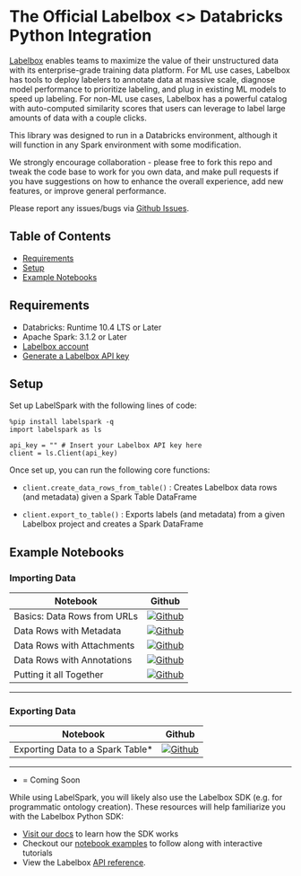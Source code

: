 # The Official Labelbox <> Databricks Python Integration

[Labelbox](https://labelbox.com/) enables teams to maximize the value of their unstructured data with its enterprise-grade training data platform. For ML use cases, Labelbox has tools to deploy labelers to annotate data at massive scale, diagnose model performance to prioritize labeling, and plug in existing ML models to speed up labeling. For non-ML use cases, Labelbox has a powerful catalog with auto-computed similarity scores that users can leverage to label large amounts of data with a couple clicks.

This library was designed to run in a Databricks environment, although it will function in any Spark environment with some modification.

We strongly encourage collaboration - please free to fork this repo and tweak the code base to work for you own data, and make pull requests if you have suggestions on how to enhance the overall experience, add new features, or improve general performance. 

Please report any issues/bugs via [Github Issues](https://github.com/Labelbox/labelspark/issues).

## Table of Contents

* [Requirements](#requirements)
* [Setup](#setup)
* [Example Notebooks](#example-notebooks)

## Requirements

* Databricks: Runtime 10.4 LTS or Later
* Apache Spark: 3.1.2 or Later
* [Labelbox account](http://app.labelbox.com/)
* [Generate a Labelbox API key](https://docs.labelbox.com/reference/create-api-key)

## Setup

Set up LabelSpark with the following lines of code:

```
%pip install labelspark -q
import labelspark as ls

api_key = "" # Insert your Labelbox API key here
client = ls.Client(api_key)
```

Once set up, you can run the following core functions:

- `client.create_data_rows_from_table()` :   Creates Labelbox data rows (and metadata) given a Spark Table DataFrame

- `client.export_to_table()` :  Exports labels (and metadata) from a given Labelbox project and creates a Spark DataFrame

## Example Notebooks

### Importing Data

|            Notebook            |  Github  |
| ------------------------------ | -------- |
| Basics: Data Rows from URLs            | [![Github](https://img.shields.io/badge/GitHub-100000?logo=github&logoColor=white)](notebooks/intro.ipynb)  | 
| Data Rows with Metadata        | [![Github](https://img.shields.io/badge/GitHub-100000?logo=github&logoColor=white)](notebooks/metadata.ipynb)  | 
| Data Rows with Attachments     | [![Github](https://img.shields.io/badge/GitHub-100000?logo=github&logoColor=white)](notebooks/attachments.ipynb)  | 
| Data Rows with Annotations     | [![Github](https://img.shields.io/badge/GitHub-100000?logo=github&logoColor=white)](notebooks/annotations.ipynb)  | 
| Putting it all Together        | [![Github](https://img.shields.io/badge/GitHub-100000?logo=github&logoColor=white)](notebooks/full-demo.ipynb)  | 
------

### Exporting Data

|            Notebook            |  Github  |
| ------------------------------ | -------- |
| Exporting Data to a Spark Table*            | [![Github](https://img.shields.io/badge/GitHub-100000?logo=github&logoColor=white)](notebooks/export.ipynb)  |
------

* = Coming Soon

While using LabelSpark, you will likely also use the Labelbox SDK (e.g. for programmatic ontology creation). These resources will help familiarize you with the Labelbox Python SDK: 
* [Visit our docs](https://docs.labelbox.com/reference/install-python-sdk) to learn how the SDK works
* Checkout our [notebook examples](https://github.com/Labelbox/labelspark/tree/master/notebooks) to follow along with interactive tutorials
* View the Labelbox [API reference](https://labelbox-python.readthedocs.io/en/latest/).
